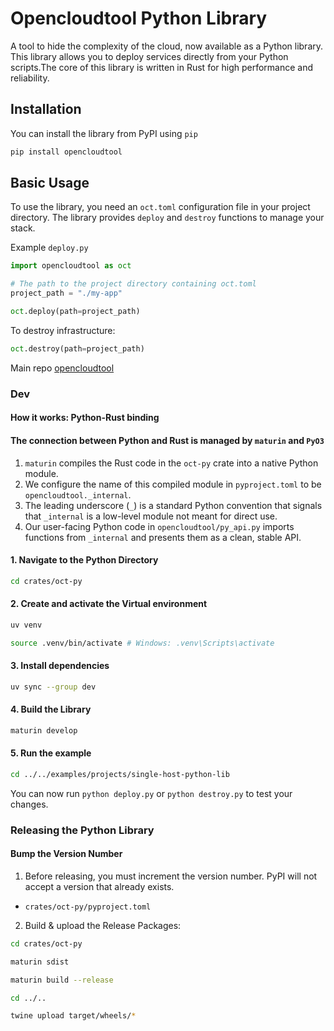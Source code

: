 # Opencloudtool Python Library

A tool to hide the complexity of the cloud, now available as a Python library.
This library allows you to deploy services directly from your Python scripts.The core of this library is written in Rust
for high performance and reliability.

## Installation

You can install the library from PyPI using `pip`

```bash
pip install opencloudtool

```

## Basic Usage

To use the library, you need an `oct.toml` configuration file in your project directory.
The library provides `deploy` and `destroy` functions to manage your stack.

Example `deploy.py`

```python
import opencloudtool as oct

# The path to the project directory containing oct.toml
project_path = "./my-app"

oct.deploy(path=project_path)
```

To destroy infrastructure:

```python
oct.destroy(path=project_path)
```

Main repo [opencloudtool](https://github.com/opencloudtool/opencloudtool)

### Dev

#### How it works: Python-Rust binding

#### The connection between Python and Rust is managed by `maturin` and `PyO3`

1. `maturin` compiles the Rust code in the `oct-py` crate into a native Python module.
2. We configure the name of this compiled module in `pyproject.toml` to be `opencloudtool._internal`.
3. The leading underscore (`_`) is a standard Python convention that signals that `_internal` is a low-level module not meant for direct use.
4. Our user-facing Python code in `opencloudtool/py_api.py` imports functions from `_internal` and presents them as a clean, stable API.

#### 1. Navigate to the Python Directory

```bash
cd crates/oct-py
```

#### 2. Create and activate the Virtual environment

```bash
uv venv

source .venv/bin/activate # Windows: .venv\Scripts\activate
```

#### 3. Install dependencies

```bash
uv sync --group dev
```

#### 4. Build the Library

```bash
maturin develop
```

#### 5. Run the example

```bash
cd ../../examples/projects/single-host-python-lib
```

You can now run `python deploy.py` or `python destroy.py` to test your changes.

### Releasing the Python Library

#### Bump the Version Number

1. Before releasing, you must increment the version number. PyPI will not accept a version that already exists.

- `crates/oct-py/pyproject.toml`

2. Build & upload the Release Packages:

```bash
cd crates/oct-py

maturin sdist

maturin build --release

cd ../..

twine upload target/wheels/*
```
